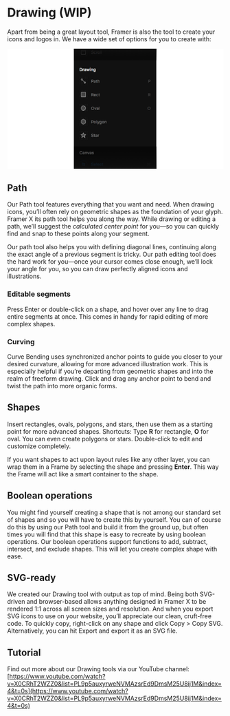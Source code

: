 # Drawing \(WIP\)

Apart from being a great layout tool, Framer is also the tool to create your icons and logos in. We have a wide set of options for you to create with:

![](../.gitbook/assets/drawing.png)

## Path

Our Path tool features everything that you want and need. When drawing icons, you’ll often rely on geometric shapes as the foundation of your glyph. Framer X its path tool helps you along the way. While drawing or editing a path, we’ll suggest the _calculated center point_ for you—so you can quickly find and snap to these points along your segment.

Our path tool also helps you with defining diagonal lines, continuing along the exact angle of a previous segment is tricky. Our path editing tool does the hard work for you—once your cursor comes close enough, we’ll lock your angle for you, so you can draw perfectly aligned icons and illustrations.

### Editable segments

Press Enter or double-click on a shape, and hover over any line to drag entire segments at once. This comes in handy for rapid editing of more complex shapes.

### **Curving**

Curve Bending uses synchronized anchor points to guide you closer to your desired curvature, allowing for more advanced illustration work. This is especially helpful if you’re departing from geometric shapes and into the realm of freeform drawing. Click and drag any anchor point to bend and twist the path into more organic forms.  


## Shapes

Insert rectangles, ovals, polygons, and stars, then use them as a starting point for more advanced shapes. Shortcuts: Type **R** for rectangle, **O** for oval. You can even create polygons or stars. Double-click to edit and customize completely.

If you want shapes to act upon layout rules like any other layer, you can wrap them in a Frame by selecting the shape and pressing **Enter**. This way the Frame will act like a smart container to the shape.

## Boolean operations

You might find yourself creating a shape that is not among our standard set of shapes and so you will have to create this by yourself. You can of course do this by using our Path tool and build it from the ground up, but often times you will find that this shape is easy to recreate by using boolean operations. Our boolean operations support functions to add, subtract, intersect, and exclude shapes. This will let you create complex shape with ease.

## SVG-ready

We created our Drawing tool with output as top of mind. Being both SVG-driven and browser-based allows anything designed in Framer X to be rendered 1:1 across all screen sizes and resolution. And when you export SVG icons to use on your website, you’ll appreciate our clean, cruft-free code. To quickly copy, right-click on any shape and click Copy &gt; Copy SVG. Alternatively, you can hit Export and export it as an SVG file.

## Tutorial

Find out more about our Drawing tools via our YouTube channel: [https://www.youtube.com/watch?v=X0CRhT2WZZ0&list=PL9p5auxyrweNVMAzsrEd9DmsM25U8ij1M&index=4&t=0s](https://www.youtube.com/watch?v=X0CRhT2WZZ0&list=PL9p5auxyrweNVMAzsrEd9DmsM25U8ij1M&index=4&t=0s)

